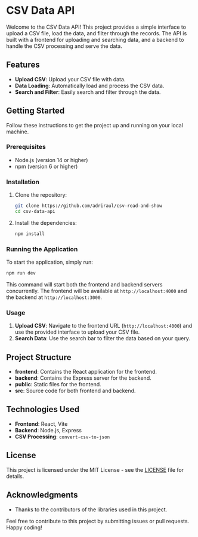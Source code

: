 # CSV Data API

Welcome to the CSV Data API! This project provides a simple interface to upload a CSV file, load the data, and filter through the records. The API is built with a frontend for uploading and searching data, and a backend to handle the CSV processing and serve the data.

## Features

- **Upload CSV**: Upload your CSV file with data.
- **Data Loading**: Automatically load and process the CSV data.
- **Search and Filter**: Easily search and filter through the data.

## Getting Started

Follow these instructions to get the project up and running on your local machine.

### Prerequisites

- Node.js (version 14 or higher)
- npm (version 6 or higher)

### Installation

1. Clone the repository:

   ```bash
   git clone https://github.com/adriraul/csv-read-and-show
   cd csv-data-api
   ```

2. Install the dependencies:
   ```bash
   npm install
   ```

### Running the Application

To start the application, simply run:

```bash
npm run dev
```

This command will start both the frontend and backend servers concurrently. The frontend will be available at `http://localhost:4000` and the backend at `http://localhost:3000`.

### Usage

1. **Upload CSV**: Navigate to the frontend URL (`http://localhost:4000`) and use the provided interface to upload your CSV file.
2. **Search Data**: Use the search bar to filter the data based on your query.

## Project Structure

- **frontend**: Contains the React application for the frontend.
- **backend**: Contains the Express server for the backend.
- **public**: Static files for the frontend.
- **src**: Source code for both frontend and backend.

## Technologies Used

- **Frontend**: React, Vite
- **Backend**: Node.js, Express
- **CSV Processing**: `convert-csv-to-json`

## License

This project is licensed under the MIT License - see the [LICENSE](LICENSE) file for details.

## Acknowledgments

- Thanks to the contributors of the libraries used in this project.

Feel free to contribute to this project by submitting issues or pull requests. Happy coding!
